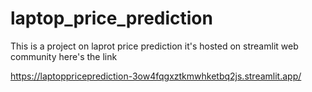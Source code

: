 # laptop_price_prediction
This is a project on laprot price prediction it's hosted on streamlit web community here's the link 

https://laptoppriceprediction-3ow4fqgxztkmwhketbq2js.streamlit.app/
